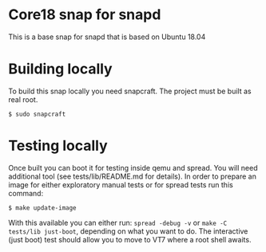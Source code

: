 # Core18 snap for snapd

This is a base snap for snapd that is based on Ubuntu 18.04

# Building locally

To build this snap locally you need snapcraft. The project must be built as real root.

```
$ sudo snapcraft
```

# Testing locally

Once built you can boot it for testing inside qemu and spread. You will need
additional tool (see tests/lib/README.md for details). In order to prepare an
image for either exploratory manual tests or for spread tests run this command:

```
$ make update-image
```

With this available you can either run: `spread -debug -v` or `make -C
tests/lib just-boot`, depending on what you want to do. The interactive (just
boot) test should allow you to move to VT7 where a root shell awaits.
